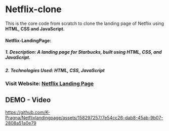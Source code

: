 # Netflix-clone
This is the core code from scratch to clone the landing page of Netflix using **HTML, CSS and JavaScript.**

#### Netflix-LandingPage:
##### 1. Description: A landing page for Starbucks, built using HTML, CSS, and JavaScript.
##### 2. Technologies Used: HTML, CSS, JavaScript

### Visit Website: [Netflix Landing Page](https://k-pragna.github.io/Netflixlandingpage/NETFLIX%20LANDING%20PAGE/index.html)


## DEMO - Video


https://github.com/K-Pragna/Netflixlandingpage/assets/158297257/7e54cc26-dab8-45ab-9b07-2808a51a0e79



